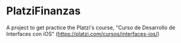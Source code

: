 # PlatziFinanzas
A project to get practice the Platzi's course, "Curso de Desarrollo de Interfaces con iOS" (https://platzi.com/cursos/interfaces-ios/)

